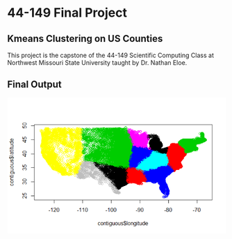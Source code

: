 # 44-149 Final Project

## Kmeans Clustering on US Counties

This project is the capstone of the 44-149 Scientific Computing Class at Northwest Missouri State University taught by Dr. Nathan Eloe.

## Final Output

![Final Output](cluster_output.png)

